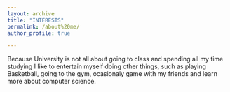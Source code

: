 ```yaml
---
layout: archive
title: "INTERESTS"
permalink: /about%20me/
author_profile: true

---
```



  Because University is not all about going to class and spending all my time studying I like to entertain myself doing other things, such as playing Basketball, going to the gym, ocasionaly game with my friends and learn more about computer science.

